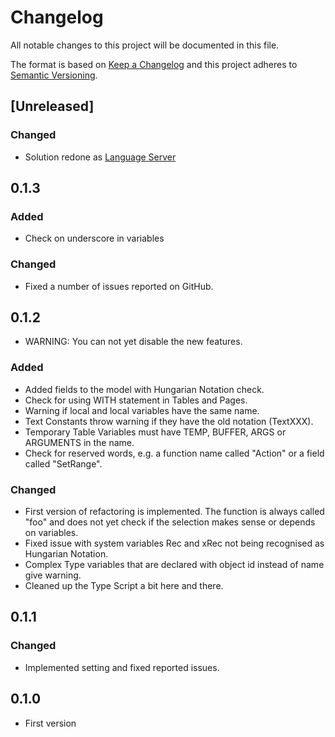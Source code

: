 # Changelog
All notable changes to this project will be documented in this file.

The format is based on [Keep a Changelog](http://keepachangelog.com/en/1.0.0/)
and this project adheres to [Semantic Versioning](http://semver.org/spec/v2.0.0.html).

## [Unreleased]
### Changed
- Solution redone as [Language Server](https://code.visualstudio.com/docs/extensions/example-language-server)

## 0.1.3

### Added
- Check on underscore in variables
### Changed
- Fixed a number of issues reported on GitHub.

## 0.1.2
- WARNING: You can not yet disable the new features.

### Added
- Added fields to the model with Hungarian Notation check.
- Check for using WITH statement in Tables and Pages.
- Warning if local and local variables have the same name.
- Text Constants throw warning if they have the old notation (TextXXX).
- Temporary Table Variables must have TEMP, BUFFER, ARGS or ARGUMENTS in the name.
- Check for reserved words, e.g. a function name called "Action" or a field called "SetRange".

### Changed
- First version of refactoring is implemented. The function is always called "foo" and does not yet check if the selection makes sense or depends on variables. 
- Fixed issue with system variables Rec and xRec not being recognised as Hungarian Notation.
- Complex Type variables that are declared with object id instead of name give warning.
- Cleaned up the Type Script a bit here and there.

## 0.1.1

### Changed
- Implemented setting and fixed reported issues.

## 0.1.0
- First version